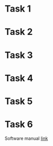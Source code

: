 # Task 1

# Task 2

# Task 3

# Task 4

# Task 5

# Task 6

Software manual [link](https://github.com/SethCorb/math4610/blob/b1eb0393255342effcedc9e95220c579ddf60d36/manual/toc.md)
